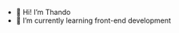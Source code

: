 - 👋 Hi! I’m Thando
- 🌱 I’m currently learning front-end development


<!---
thvndoc/thvndoc is a ✨ special ✨ repository because its `README.md` (this file) appears on your GitHub profile.
You can click the Preview link to take a look at your changes.
--->
